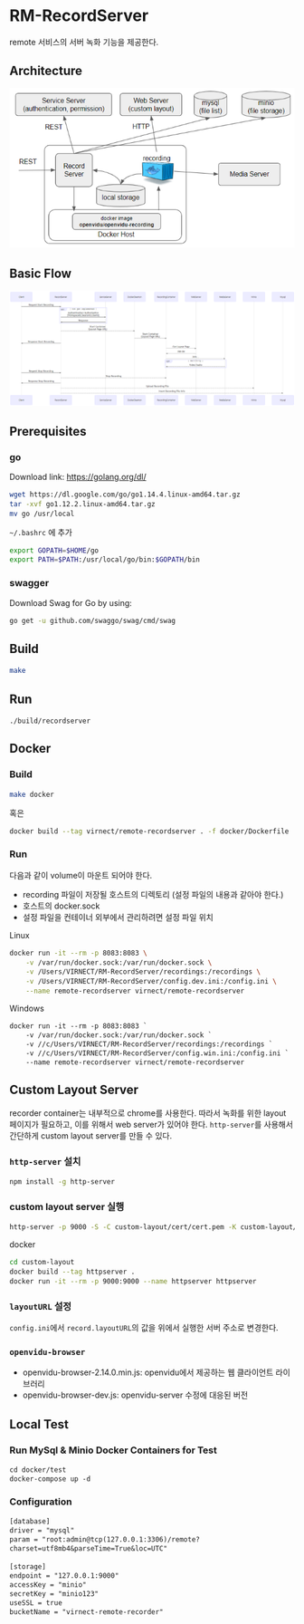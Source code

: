 # RM-RecordServer

remote 서비스의 서버 녹화 기능을 제공한다.

## Architecture

![architecture](./images/architecture.png)

## Basic Flow

![basic-flow](./images/basic-flow.png)

## Prerequisites

### go

Download link: https://golang.org/dl/

```bash
wget https://dl.google.com/go/go1.14.4.linux-amd64.tar.gz
tar -xvf go1.12.2.linux-amd64.tar.gz
mv go /usr/local
```

`~/.bashrc` 에 추가

```bash
export GOPATH=$HOME/go
export PATH=$PATH:/usr/local/go/bin:$GOPATH/bin
```

### swagger

Download Swag for Go by using:

```bash
go get -u github.com/swaggo/swag/cmd/swag
```

## Build

```bash
make
```

## Run

```
./build/recordserver
```

## Docker

### Build

```bash
make docker
```

혹은

```bash
docker build --tag virnect/remote-recordserver . -f docker/Dockerfile
```

### Run

다음과 같이 volume이 마운트 되어야 한다.

- recording 파일이 저장될 호스트의 디렉토리 (설정 파일의 내용과 같아야 한다.)
- 호스트의 docker.sock
- 설정 파일을 컨테이너 외부에서 관리하려면 설정 파일 위치

Linux

```bash
docker run -it --rm -p 8083:8083 \
    -v /var/run/docker.sock:/var/run/docker.sock \
    -v /Users/VIRNECT/RM-RecordServer/recordings:/recordings \
    -v /Users/VIRNECT/RM-RecordServer/config.dev.ini:/config.ini \
    --name remote-recordserver virnect/remote-recordserver
```

Windows

```
docker run -it --rm -p 8083:8083 `
    -v /var/run/docker.sock:/var/run/docker.sock `
    -v //c/Users/VIRNECT/RM-RecordServer/recordings:/recordings `
    -v //c/Users/VIRNECT/RM-RecordServer/config.win.ini:/config.ini `
    --name remote-recordserver virnect/remote-recordserver
```

## Custom Layout Server

recorder container는 내부적으로 chrome를 사용한다. 따라서 녹화를 위한 layout 페이지가 필요하고, 이를 위해서 web server가 있어야 한다.
`http-server`를 사용해서 간단하게 custom layout server를 만들 수 있다.

### `http-server` 설치

```bash
npm install -g http-server
```

### custom layout server 실행

```bash
http-server -p 9000 -S -C custom-layout/cert/cert.pem -K custom-layout/cert/key.pem custom-layout/public/
```

docker

```bash
cd custom-layout
docker build --tag httpserver .
docker run -it --rm -p 9000:9000 --name httpserver httpserver
```

### `layoutURL` 설정

`config.ini`에서 `record.layoutURL`의 값을 위에서 실행한 서버 주소로 변경한다.

### `openvidu-browser`

- openvidu-browser-2.14.0.min.js: openvidu에서 제공하는 웹 클라이언트 라이브러리
- openvidu-browser-dev.js: openvidu-server 수정에 대응된 버전

## Local Test

### Run MySql & Minio Docker Containers for Test

```
cd docker/test
docker-compose up -d
```

### Configuration

```
[database]
driver = "mysql"
param = "root:admin@tcp(127.0.0.1:3306)/remote?charset=utf8mb4&parseTime=True&loc=UTC"

[storage]
endpoint = "127.0.0.1:9000"
accessKey = "minio"
secretKey = "minio123"
useSSL = true
bucketName = "virnect-remote-recorder"
```
